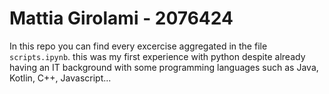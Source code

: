 # Mattia Girolami - 2076424
In this repo you can find every excercise aggregated in the file `scripts.ipynb`.
this was my first experience with python despite already having an IT background with some programming languages such as Java, Kotlin, C++, Javascript...
